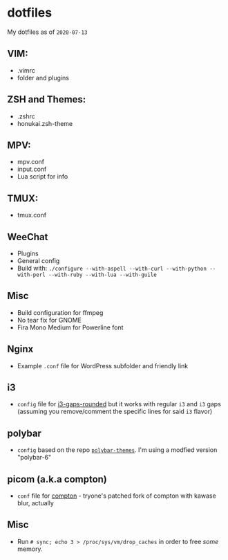 # dotfiles

My dotfiles as of `2020-07-13`

## VIM:
- .vimrc
- folder and plugins

## ZSH and Themes:
- .zshrc
- honukai.zsh-theme

## MPV:
- mpv.conf
- input.conf
- Lua script for info

## TMUX:
- tmux.conf

## WeeChat
- Plugins
- General config
- Build with: `./configure --with-aspell --with-curl --with-python --with-perl --with-ruby --with-lua --with-guile`

## Misc
- Build configuration for ffmpeg
- No tear fix for GNOME
- Fira Mono Medium for Powerline font

## Nginx
- Example `.conf` file for WordPress subfolder and friendly link

## i3
- `config` file for [i3-gaps-rounded](https://github.com/resloved/i3) but it works with regular `i3` and `i3` gaps (assuming you remove/comment the specific lines for said `i3` flavor)

## polybar
- `config` based on the repo [`polybar-themes`](https://github.com/adi1090x/polybar-themes). I'm using a modfied version "polybar-6"

## picom (a.k.a compton)
- `conf` file for [compton](https://aur.archlinux.org/packages/compton-tryone-git/) - tryone's patched fork of compton with kawase blur, actually 

## Misc
- Run `# sync; echo 3 > /proc/sys/vm/drop_caches` in order to free _some_ memory.
